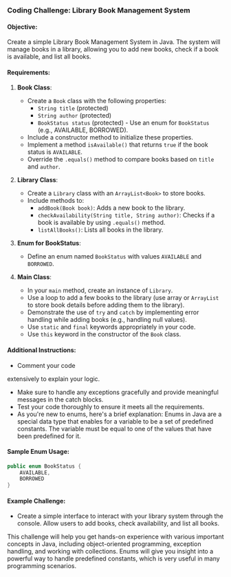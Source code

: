 ### Coding Challenge: Library Book Management System

#### Objective:
Create a simple Library Book Management System in Java. The system will manage books in a library, allowing you to add new books, check if a book is available, and list all books.

#### Requirements:

1. **Book Class**:
    - Create a `Book` class with the following properties:
        - `String title` (protected)
        - `String author` (protected)
        - `BookStatus status` (protected) - Use an enum for `BookStatus` (e.g., AVAILABLE, BORROWED).
    - Include a constructor method to initialize these properties.
    - Implement a method `isAvailable()` that returns `true` if the book status is `AVAILABLE`.
    - Override the `.equals()` method to compare books based on `title` and `author`.

2. **Library Class**:
    - Create a `Library` class with an `ArrayList<Book>` to store books.
    - Include methods to:
        - `addBook(Book book)`: Adds a new book to the library.
        - `checkAvailability(String title, String author)`: Checks if a book is available by using `.equals()` method.
        - `listAllBooks()`: Lists all books in the library.

3. **Enum for BookStatus**:
    - Define an enum named `BookStatus` with values `AVAILABLE` and `BORROWED`.

4. **Main Class**:
    - In your `main` method, create an instance of `Library`.
    - Use a loop to add a few books to the library (use array or `ArrayList` to store book details before adding them to the library).
    - Demonstrate the use of `try` and `catch` by implementing error handling while adding books (e.g., handling null values).
    - Use `static` and `final` keywords appropriately in your code.
    - Use `this` keyword in the constructor of the `Book` class.

#### Additional Instructions:

- Comment your code

extensively to explain your logic.
- Make sure to handle any exceptions gracefully and provide meaningful messages in the catch blocks.
- Test your code thoroughly to ensure it meets all the requirements.
- As you're new to enums, here's a brief explanation:
  Enums in Java are a special data type that enables for a variable to be a set of predefined constants. The variable must be equal to one of the values that have been predefined for it.

#### Sample Enum Usage:
```java
public enum BookStatus {
    AVAILABLE,
    BORROWED
}
```

#### Example Challenge:
- Create a simple interface to interact with your library system through the console. Allow users to add books, check availability, and list all books.

This challenge will help you get hands-on experience with various important concepts in Java, including object-oriented programming, exception handling, and working with collections. Enums will give you insight into a powerful way to handle predefined constants, which is very useful in many programming scenarios.
